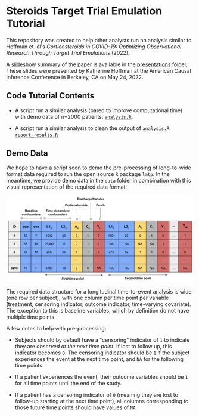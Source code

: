 <h1>Steroids Target Trial Emulation Tutorial</h1>

This repository was created to help other analysts run an analysis similar to Hoffman et. al's *Corticosteroids in COVID-19: Optimizing Observational Research Through Target Trial Emulations* (2022).

A [slideshow](presentations/hoffman_acic_slides.pdf) summary of the paper is available in the [presentations](/presentations) folder. These slides were presented by Katherine Hoffman at the American Causal Inference Conference in Berkeley, CA on May 24, 2022.

<h2>Code Tutorial Contents</h2>

- A script run a similar analysis (pared to improve computational time) with demo data of n=2000 patients: [`analysis.R`](code/analysis.R).

- A script run a similar analysis to clean the output of `analysis.R`: [`report_results.R`](code/report_results.R)

<h2>Demo Data</h2>

We hope to have a script soon to demo the pre-processing of long-to-wide format data required to run the open source `R` package `lmtp`. In the meantime, we provide demo data in the `data` folder in combination with this visual representation of the required data format:

![](/img/analytical_file.png)

The required data structure for a longitudinal time-to-event analysis is wide (one row per subject), with one column per time point per variable (treatment, censoring indicator, outcome indicator, time-varying covariate). The exception to this is baseline variables, which by definition do not have multiple time points.

A few notes to help with pre-processing:

- Subjects should by default have a "censoring" indicator of `1` to indicate they are *observed at the next time point*. If lost to follow up, this indicator becomes `0`. The censoring indicator should be `1` if the subject experiences the event at the next time point, and `NA` for the following time points.

- If a patient experiences the event, their outcome variables should be `1` for all time points until the end of the study.

- If a patient has a censoring indicator of `0` (meaning they are lost to follow-up starting at the next time point), all columns corresponding to those future time points should have values of `NA`.